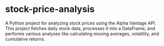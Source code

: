 # stock-price-analysis
A Python project for analyzing stock prices using the Alpha Vantage API. This project fetches daily stock data, processes it into a DataFrame, and performs various analyses like calculating moving averages, volatility, and cumulative returns.
